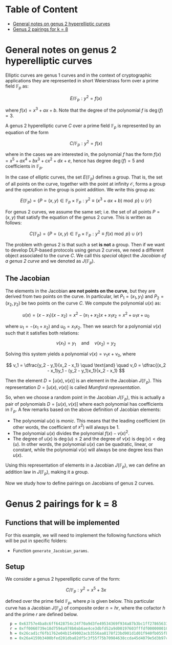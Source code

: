 # Table of Content
- [General notes on genus 2 hyperelliptic curves](#general-notes-on-genus-2-hyperelliptic-curves)
- [Genus 2 pairings for k = 8](#genus-2-pairings-for-k---8)


# General notes on genus 2 hyperelliptic curves

Elliptic curves are genus 1 curves and in the context of cryptographic applications they are represented in short Weierstrass form over a prime field $\mathbb F_p$ as:

$$ E/\mathbb F_p: y^2 = f(x) $$

where $f(x) = x^3 + ax + b$. Note that the degree of the polynomial $f$ is $\deg(f) = 3$. 

A genus 2 hyperelliptic curve $C$ over a prime field $\mathbb F_p$ is represented by an equation of the form 

$$C/\mathbb F_p: y^2 = f(x)$$

where in the cases we are interested in, the polynomial $f$ has the form $f(x) = x^5 + ax^4 + bx^3 + cx^2 + dx + e$, hence has degree $\deg(f) = 5$ and coefficients in $\mathbb F_p$. 

In the case of elliptic curves, the set $E(\mathbb F_p)$ defines a group. 
That is, the set of all points on the curve, together with the point at infinity $\mathcal O$, forms a group and the operation in the group is point addition. 
We write this group as: 

$$ E(\mathbb F_p) = \lbrace P = (x, y) \in \mathbb F_p \times \mathbb F_p : y^2 \equiv (x^3 + ax + b) \bmod p \rbrace \cup \lbrace \mathcal O \rbrace $$

For genus 2 curves, we assume the same set; i.e. the set of all points $P = (x, y)$ that satisfy the equation of the genus 2 curve. 
This is written as follows:

$$ C(\mathbb F_p) = \lbrace P = (x, y) \in \mathbb F_p \times \mathbb F_p : y^2 \equiv f(x) \bmod p \rbrace \cup \lbrace \mathcal O \rbrace $$

The problem with genus 2 is that such a set **is not** a group. 
Then if we want to develop DLP-based protocols using genus 2 curves, we need a different object associated to the curve $C$. 
We call this *special* object the *Jacobian of a genus 2 curve* and we denoted as $J(\mathbb F_p)$.   

## The Jacobian 

The elements in the Jacobian **are not points on the curve**, but they are derived from two points on the curve. 
In particular, let $P_1 = (x_1, y_1)$ and $P_2 = (x_2, y_2)$ be two points on the curve $C$. 
We compute the polynomial $u(x)$ as: 

$$ u(x) = (x - x_1)(x - x_2) = x^2 - (x_1 + x_2)x + x_1x_2 = x^2 + u_1x + u_0 $$

where $u_1 = - (x_1 + x_2)$ and $u_0 = x_1x_2$. 
Then we search for a polynomial $v(x)$ such that it satisfies both relations: 

$$ v(x_1) = y_1 \quad \text{and} \quad v(x_2) = y_2 $$

Solving this system yields a polynomial $v(x) = v_1x + v_0$, where 

$$ v_1 = \dfrac{y_2 - y_1}{x_2 - x_1} \quad \text{and} \quad v_0 = \dfrac{(x_2 - x_1)y_1 - (y_2 - y_1)x_1}{x_2 - x_1} $$

Then the element $D = [u(x), v(x)]$ is an element in the Jacobian $J(\mathbb F_p)$. 
This representation $D = [u(x), v(x)]$ is called *Mumford representation*. 

So, when we choose a random point in the Jacobian $J(\mathbb F_p)$, this is actually a pair of polynomials $D = [u(x), v(x)]$ where each polynomial has coefficients in $\mathbb F_p$. 
A few remarks based on the above definition of Jacobian elements: 
- The polynomial $u(x)$ is *monic*. This means that the leading coefficient (in other words, the coefficient of $x^2$) will always be 1.
- The polynomial $u(x)$ divides the polynomial $f(x) - v(x)^2$.
- The degree of $u(x)$ is $\deg(u) \leq 2$ and the degree of $v(x)$ is $\deg(v) < \deg (u)$. In other words, the polynomial $u(x)$ can be quadratic, linear, or constant, while the polynomial $v(x)$ will always be one degree less than $u(x)$.

Using this representation of elements in a Jacobian $J(\mathbb F_p)$, we can define an addition law in $J(\mathbb F_p)$, making it a group. 

Now we study how to define pairings on Jacobians of genus 2 curves. 

# Genus 2 pairings for k = 8

## Functions that will be implemented

For this example, we will need to implement the following functions which will be put in specific folders: 

- Function `generate_Jacobian_params`.

## Setup

We consider a genus 2 hyperelliptic curve of the form:

$$ C/\mathbb F_p: y^2 = x^5 + 3x $$

defined over the prime field $\mathbb F_p$, where $p$ is given below. 
This particular curve has a Jacobian $J(\mathbb F_p)$ of composite order $n = hr$, where the cofactor $h$ and the prime $r$ are defined below. 

```r
  p = 0x63757e4ba8c6ff6428754c24f70a9d3fe49534369f934a87b3bc1ff278656337cc69cee396a8ef98ad875836188ff0f293ae2a233bd903541cf070deadb7631ff5f27ad9
  r = 0xff0060739e18d7594a978b0ab6ae4ce3dbfd52a9d00197603fffdf0000000101
  h = 0x26cad1cf6fb1762e04b1549002acb3556aa8178f23bd901d1d01f940fb055fb7ca43e8b854a30786a394a65690a583fbb88c4c850a7fcf78daf75074603484a1c06a742ea4a9d002bf9b63808aeee5759acee12b509649987d7270d3c561273221ebfbba91d5a0c2
  n = 0x26a4159b3400bfed201dba82df5c3f55f75b70984638ccda45d4079e5d3b97c8b78d2bb8fbff84726afe91c6c4112fb96ca0a1716c12a0eae299b835cd4c05623913386752579775193e447b5ebf1b530b78dc7b5bcfedfb337885eae68ea3a4b994ee7ea2a443d8c1daf95bc29d0b37b8037ae7968df83ff7c1a7a9523b6b78042eb44c677662c2
```

